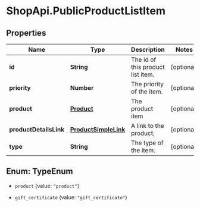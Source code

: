 # ShopApi.PublicProductListItem

## Properties
Name | Type | Description | Notes
------------ | ------------- | ------------- | -------------
**id** | **String** | The id of this product list item. | [optional] 
**priority** | **Number** | The priority of the item. | [optional] 
**product** | [**Product**](Product.md) | The product item | [optional] 
**productDetailsLink** | [**ProductSimpleLink**](ProductSimpleLink.md) | A link to the product. | [optional] 
**type** | **String** | The type of the item. | [optional] 


<a name="TypeEnum"></a>
## Enum: TypeEnum


* `product` (value: `"product"`)

* `gift_certificate` (value: `"gift_certificate"`)




